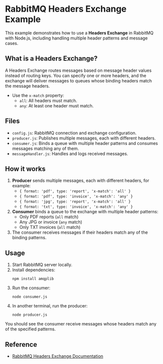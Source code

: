 # RabbitMQ Headers Exchange Example

This example demonstrates how to use a **Headers Exchange** in RabbitMQ with Node.js, including handling multiple header patterns and message cases.

## What is a Headers Exchange?

A Headers Exchange routes messages based on message header values instead of routing keys. You can specify one or more headers, and the exchange will deliver messages to queues whose binding headers match the message headers.

- Use the `x-match` property:
  - `all`: All headers must match.
  - `any`: At least one header must match.

## Files

- `config.js`: RabbitMQ connection and exchange configuration.
- `producer.js`: Publishes multiple messages, each with different headers.
- `consumer.js`: Binds a queue with multiple header patterns and consumes messages matching any of them.
- `messageHandler.js`: Handles and logs received messages.

## How it works

1. **Producer** sends multiple messages, each with different headers, for example:
   - `{ format: 'pdf', type: 'report', 'x-match': 'all' }`
   - `{ format: 'pdf', type: 'invoice', 'x-match': 'any' }`
   - `{ format: 'jpg', type: 'report', 'x-match': 'all' }`
   - `{ format: 'txt', type: 'invoice', 'x-match': 'any' }`
2. **Consumer** binds a queue to the exchange with multiple header patterns:
   - Only PDF reports (`all` match)
   - Any JPG or invoice (`any` match)
   - Only TXT invoices (`all` match)
3. The consumer receives messages if their headers match any of the binding patterns.

## Usage

1. Start RabbitMQ server locally.
2. Install dependencies:
   ```
   npm install amqplib
   ```
3. Run the consumer:
   ```
   node consumer.js
   ```
4. In another terminal, run the producer:
   ```
   node producer.js
   ```

You should see the consumer receive messages whose headers match any of the specified patterns.

## Reference

- [RabbitMQ Headers Exchange Documentation](https://www.rabbitmq.com/tutorials/amqp-concepts.html#exchange-headers)